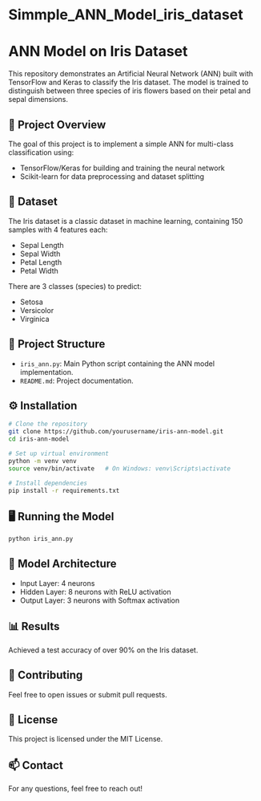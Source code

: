# Simmple_ANN_Model_iris_dataset
# ANN Model on Iris Dataset

This repository demonstrates an Artificial Neural Network (ANN) built with TensorFlow and Keras to classify the Iris dataset. The model is trained to distinguish between three species of iris flowers based on their petal and sepal dimensions.

## 🚀 Project Overview
The goal of this project is to implement a simple ANN for multi-class classification using:
- TensorFlow/Keras for building and training the neural network
- Scikit-learn for data preprocessing and dataset splitting

## 📝 Dataset
The Iris dataset is a classic dataset in machine learning, containing 150 samples with 4 features each:
- Sepal Length
- Sepal Width
- Petal Length
- Petal Width

There are 3 classes (species) to predict:
- Setosa
- Versicolor
- Virginica

## 📁 Project Structure
- `iris_ann.py`: Main Python script containing the ANN model implementation.
- `README.md`: Project documentation.

## ⚙️ Installation

```bash
# Clone the repository
git clone https://github.com/yourusername/iris-ann-model.git
cd iris-ann-model

# Set up virtual environment
python -m venv venv
source venv/bin/activate   # On Windows: venv\Scripts\activate

# Install dependencies
pip install -r requirements.txt
```

## 🖥️ Running the Model

```bash
python iris_ann.py
```

## 🧠 Model Architecture
- Input Layer: 4 neurons
- Hidden Layer: 8 neurons with ReLU activation
- Output Layer: 3 neurons with Softmax activation

## 📊 Results
Achieved a test accuracy of over 90% on the Iris dataset.

## 🤝 Contributing
Feel free to open issues or submit pull requests.

## 📄 License
This project is licensed under the MIT License.

## 📫 Contact
For any questions, feel free to reach out!

